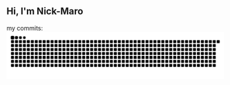 ## Hi, I'm Nick-Maro

my commits:
![snake gif](https://github.com/Nick-Maro/Nick-Maro/blob/output/github-snake-dark.svg)
<!--
**Nick-Maro/Nick-Maro** is a ✨ _special_ ✨ repository because its `README.md` (this file) appears on your GitHub profile.

Here are some ideas to get you started:

- 🔭 I’m currently working on ...
- 🌱 I’m currently learning ...
- 👯 I’m looking to collaborate on ...
- 🤔 I’m looking for help with ...
- 💬 Ask me about ...
- 📫 How to reach me: ...
- 😄 Pronouns: ...
- ⚡ Fun fact: ...
-->
